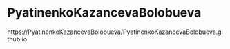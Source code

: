 # PyatinenkoKazancevaBolobueva
https://PyatinenkoKazancevaBolobueva/PyatinenkoKazancevaBolobueva.github.io

